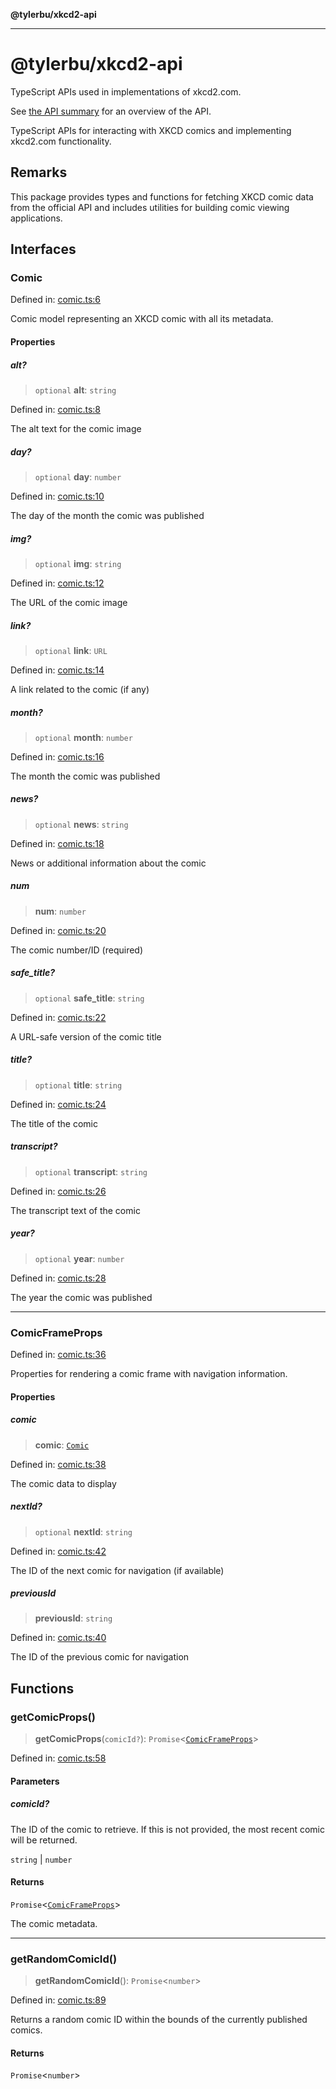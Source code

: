 **@tylerbu/xkcd2-api**

***

# @tylerbu/xkcd2-api

TypeScript APIs used in implementations of xkcd2.com.

See [the API summary](https://github.com/tylerbutler/tools-monorepo/blob/main/packages/xkcd2-api/docs/README.md) for
an overview of the API.

TypeScript APIs for interacting with XKCD comics and implementing xkcd2.com functionality.

## Remarks

This package provides types and functions for fetching XKCD comic data from the official API
and includes utilities for building comic viewing applications.

## Interfaces

### Comic

Defined in: [comic.ts:6](https://github.com/tylerbutler/tools-monorepo/blob/main/packages/xkcd2-api/src/comic.ts#L6)

Comic model representing an XKCD comic with all its metadata.

#### Properties

##### alt?

> `optional` **alt**: `string`

Defined in: [comic.ts:8](https://github.com/tylerbutler/tools-monorepo/blob/main/packages/xkcd2-api/src/comic.ts#L8)

The alt text for the comic image

##### day?

> `optional` **day**: `number`

Defined in: [comic.ts:10](https://github.com/tylerbutler/tools-monorepo/blob/main/packages/xkcd2-api/src/comic.ts#L10)

The day of the month the comic was published

##### img?

> `optional` **img**: `string`

Defined in: [comic.ts:12](https://github.com/tylerbutler/tools-monorepo/blob/main/packages/xkcd2-api/src/comic.ts#L12)

The URL of the comic image

##### link?

> `optional` **link**: `URL`

Defined in: [comic.ts:14](https://github.com/tylerbutler/tools-monorepo/blob/main/packages/xkcd2-api/src/comic.ts#L14)

A link related to the comic (if any)

##### month?

> `optional` **month**: `number`

Defined in: [comic.ts:16](https://github.com/tylerbutler/tools-monorepo/blob/main/packages/xkcd2-api/src/comic.ts#L16)

The month the comic was published

##### news?

> `optional` **news**: `string`

Defined in: [comic.ts:18](https://github.com/tylerbutler/tools-monorepo/blob/main/packages/xkcd2-api/src/comic.ts#L18)

News or additional information about the comic

##### num

> **num**: `number`

Defined in: [comic.ts:20](https://github.com/tylerbutler/tools-monorepo/blob/main/packages/xkcd2-api/src/comic.ts#L20)

The comic number/ID (required)

##### safe\_title?

> `optional` **safe\_title**: `string`

Defined in: [comic.ts:22](https://github.com/tylerbutler/tools-monorepo/blob/main/packages/xkcd2-api/src/comic.ts#L22)

A URL-safe version of the comic title

##### title?

> `optional` **title**: `string`

Defined in: [comic.ts:24](https://github.com/tylerbutler/tools-monorepo/blob/main/packages/xkcd2-api/src/comic.ts#L24)

The title of the comic

##### transcript?

> `optional` **transcript**: `string`

Defined in: [comic.ts:26](https://github.com/tylerbutler/tools-monorepo/blob/main/packages/xkcd2-api/src/comic.ts#L26)

The transcript text of the comic

##### year?

> `optional` **year**: `number`

Defined in: [comic.ts:28](https://github.com/tylerbutler/tools-monorepo/blob/main/packages/xkcd2-api/src/comic.ts#L28)

The year the comic was published

***

### ComicFrameProps

Defined in: [comic.ts:36](https://github.com/tylerbutler/tools-monorepo/blob/main/packages/xkcd2-api/src/comic.ts#L36)

Properties for rendering a comic frame with navigation information.

#### Properties

##### comic

> **comic**: [`Comic`](#comic)

Defined in: [comic.ts:38](https://github.com/tylerbutler/tools-monorepo/blob/main/packages/xkcd2-api/src/comic.ts#L38)

The comic data to display

##### nextId?

> `optional` **nextId**: `string`

Defined in: [comic.ts:42](https://github.com/tylerbutler/tools-monorepo/blob/main/packages/xkcd2-api/src/comic.ts#L42)

The ID of the next comic for navigation (if available)

##### previousId

> **previousId**: `string`

Defined in: [comic.ts:40](https://github.com/tylerbutler/tools-monorepo/blob/main/packages/xkcd2-api/src/comic.ts#L40)

The ID of the previous comic for navigation

## Functions

### getComicProps()

> **getComicProps**(`comicId?`): `Promise`\<[`ComicFrameProps`](#comicframeprops)\>

Defined in: [comic.ts:58](https://github.com/tylerbutler/tools-monorepo/blob/main/packages/xkcd2-api/src/comic.ts#L58)

#### Parameters

##### comicId?

The ID of the comic to retrieve. If this is not provided, the most recent comic will be returned.

`string` | `number`

#### Returns

`Promise`\<[`ComicFrameProps`](#comicframeprops)\>

The comic metadata.

***

### getRandomComicId()

> **getRandomComicId**(): `Promise`\<`number`\>

Defined in: [comic.ts:89](https://github.com/tylerbutler/tools-monorepo/blob/main/packages/xkcd2-api/src/comic.ts#L89)

Returns a random comic ID within the bounds of the currently published comics.

#### Returns

`Promise`\<`number`\>
